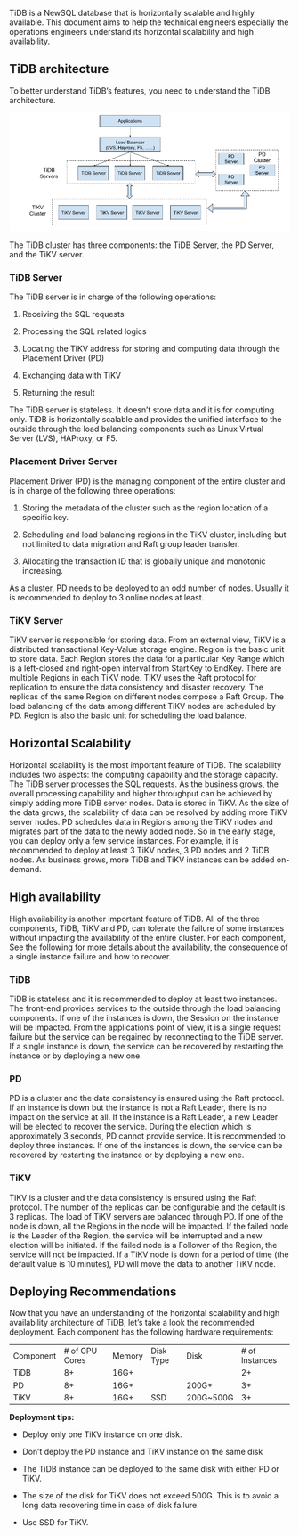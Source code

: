 TiDB is a NewSQL database that is horizontally scalable and highly available. This document aims to help the technical engineers especially the operations engineers understand its horizontal scalability and high availability. 
## TiDB architecture

To better understand TiDB’s features, you need to understand the TiDB architecture.

![image alt text](architecture.png)

The TiDB cluster has three components: the TiDB Server, the PD Server,  and the TiKV server.

### TiDB Server

The TiDB server is in charge of the following operations:

1. Receiving the SQL requests

2. Processing the SQL related logics

3. Locating the TiKV address for storing and computing data through the Placement Driver (PD)

4. Exchanging data with TiKV

5. Returning the result

The TiDB server is stateless. It doesn’t store data and it is for computing only. TiDB is horizontally scalable and provides the unified interface to the outside through the load balancing components such as Linux Virtual Server (LVS), HAProxy, or F5.

### Placement Driver Server

Placement Driver (PD) is the managing component of the entire cluster and is in charge of the following three operations:

1. Storing the metadata of the cluster such as the region location of a specific key.

2. Scheduling and load balancing regions in the TiKV cluster, including but not limited to data migration and Raft group leader transfer.

3. Allocating the transaction ID that is globally unique and monotonic increasing.

As a cluster, PD needs to be deployed to an odd number of nodes. Usually it is recommended to deploy to 3 online nodes at least.

### TiKV Server

TiKV server is responsible for storing data. From an external view, TiKV is a distributed transactional Key-Value storage engine. Region is the basic unit to store data. Each Region stores the data for a particular Key Range which is a left-closed and right-open interval from StartKey to EndKey. There are multiple Regions in each TiKV node. TiKV uses the Raft protocol for replication to ensure the data consistency and disaster recovery. The replicas of the same Region on different nodes compose a Raft Group. The load balancing of the data among different TiKV nodes are scheduled by PD. Region is also the basic unit for scheduling the load balance.

## Horizontal Scalability

Horizontal scalability is the most important feature of TiDB. The scalability includes two aspects: the computing capability and the storage capacity. The TiDB server processes the SQL requests. As the business grows, the overall processing capability and higher throughput can be achieved by simply adding more TiDB server nodes. Data is stored in TiKV. As the size of the data grows, the scalability of data can be resolved by adding more TiKV server nodes. PD schedules data in Regions among the TiKV nodes and migrates part of the data to the newly added node. So in the early stage, you can deploy only a few service instances. For example, it is recommended to deploy at least 3 TiKV nodes, 3 PD nodes and 2 TiDB nodes. As business grows, more TiDB and TiKV instances can be added on-demand.

## High availability

High availability is another important feature of TiDB. All of the three components, TiDB, TiKV and PD, can tolerate the failure of some instances without impacting the availability of the entire cluster. For each component, See the following for more details about the availability, the consequence of a single instance failure and how to recover.

### TiDB

TiDB is stateless and it is recommended to deploy at least two instances. The front-end provides services to the outside through the load balancing components. If one of the instances is down, the Session on the instance will be impacted. From the application’s point of view, it is a single request failure but the service can be regained by reconnecting to the TiDB server. If a single instance is down, the service can be recovered by restarting the instance or by deploying a new one.

### PD

PD is a cluster and the data consistency is ensured using the Raft protocol. If an instance is down but the instance is not a Raft Leader, there is no impact on the service at all. If the instance is a Raft Leader, a new Leader will be elected to recover the service. During the election which is approximately 3 seconds, PD cannot provide service. It is recommended to deploy three instances. If one of the instances is down, the service can be recovered by restarting the instance or by deploying a new one.

### TiKV

TiKV is a cluster and the data consistency is ensured using the Raft protocol. The number of the replicas can be configurable and the default is 3 replicas. The load of TiKV servers are balanced through PD. If one of the node is down, all the Regions in the node will be impacted. If the failed node is the Leader of the Region, the service will be interrupted and a new election will be initiated. If the failed node is a Follower of the Region, the service will not be impacted. If a TiKV node is down for a period of time (the default value is 10 minutes), PD will move the data to another TiKV node.

## Deploying Recommendations

Now that you have an understanding of the horizontal scalability and high availability architecture of TiDB, let’s take a look the recommended deployment. Each component has the following hardware requirements:

<table>
  <tr>
    <td>Component</td>
    <td># of CPU Cores</td>
    <td>Memory</td>
    <td>Disk Type</td>
    <td>Disk</td>
    <td># of Instances</td>
  </tr>
  <tr>
    <td>TiDB</td>
    <td>8+</td>
    <td>16G+ </td>
    <td></td>
    <td></td>
    <td>2+</td>
  </tr>
  <tr>
    <td>PD</td>
    <td>8+</td>
    <td>16G+ </td>
    <td></td>
    <td>200G+</td>
    <td>3+</td>
  </tr>
  <tr>
    <td>TiKV</td>
    <td>8+</td>
    <td>16G+ </td>
    <td>SSD</td>
    <td>200G~500G</td>
    <td>3+</td>
  </tr>
</table>


**Deployment tips:**

* Deploy only one TiKV instance on one disk.

* Don’t deploy the PD instance and TiKV instance on the same disk

* The TiDB instance can be deployed to the same disk with either PD or TiKV.

* The size of the disk for TiKV does not exceed 500G. This is to avoid a long data recovering time in case of disk failure.

* Use SSD for TiKV.

